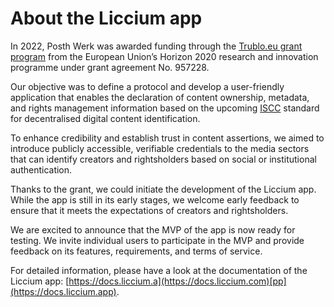 # About the Liccium app

In 2022, Posth Werk was awarded funding through the [Trublo.eu grant program](https://www.trublo.eu/verisimpledc/) from the European Union’s Horizon 2020 research and innovation programme under grant agreement No. 957228.&#x20;

Our objective was to define a protocol and develop a user-friendly application that enables the declaration of content ownership, metadata, and rights management information based on the upcoming [ISCC](https://iscc.codes) standard for decentralised digital content identification.

To enhance credibility and establish trust in content assertions, we aimed to introduce publicly accessible, verifiable credentials to the media sectors that can identify creators and rightsholders based on social or institutional authentication.

Thanks to the grant, we could initiate the development of the Liccium app. While the app is still in its early stages, we welcome early feedback to ensure that it meets the expectations of creators and rightsholders.

We are excited to announce that the MVP of the app is now ready for testing. We invite individual users to participate in the MVP and provide feedback on its features, requirements, and terms of service.

For detailed information, please have a look at the documentation of the Liccium app: [https://docs.liccium.a](https://docs.liccium.com)[pp](https://docs.liccium.app).
